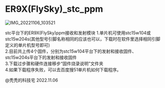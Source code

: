 # ER9X(FlySky)_stc_ppm  
  
![IMG_20221106_103521](https://user-images.githubusercontent.com/56200241/200158017-91bc4c92-c3f3-4be7-b66a-70b29fd4c7f4.jpg)
  
stc平台下的ER9X(FlySky)ppm接收和发射模块
1.单片机可使用stc15w104或stc15w204s(其他型号引脚名称相同的应该也可以，下载时在软件里选择相同引脚定义的单片机型号即可)  
2.目前共上传4个固件，分别为stc15w104平台下的发射和接收固件、stc15w204s平台下的发射和接收固件  
3.下载过步骤和硬件连接移步“固件烧录说明”文件夹  
4.如果下载程序失败，可以去百度搜51单片机如何下载程序。  
  
@秃秃的科技宅 2022.11.06  

